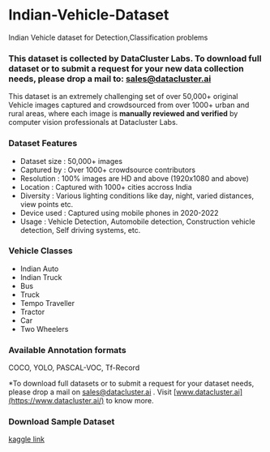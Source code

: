 # Indian-Vehicle-Dataset
Indian Vehicle dataset for Detection,Classification problems


### **This dataset is collected by DataCluster Labs. To download full dataset or to submit a request for your new data collection needs, please drop a mail to:&nbsp;[sales@datacluster.ai](mailto:sales@datacluster.ai)**

This dataset is an extremely challenging set of over 50,000+ original Vehicle images captured and crowdsourced from over 1000+ urban and rural areas, where each image is **manually reviewed and verified** by computer vision professionals at Datacluster Labs.

### **Dataset Features**

- Dataset size   : 50,000+ images
- Captured by  : Over 1000+ crowdsource contributors
- Resolution     : 100% images are HD and above (1920x1080 and above)
- Location        : Captured with 1000+ cities accross India
- Diversity        : Various lighting conditions like day, night, varied distances, view points etc.
- Device used  : Captured using mobile phones in 2020-2022
- Usage            : Vehicle Detection, Automobile detection, Construction vehicle detection, Self driving systems, etc.

### **Vehicle Classes**
- Indian Auto
- Indian Truck
- Bus
- Truck
- Tempo Traveller
- Tractor
- Car
- Two Wheelers

### Available Annotation formats

COCO, YOLO, PASCAL-VOC, Tf-Record

*To download full datasets or to submit a request for your dataset needs, please drop a mail on sales@datacluster.ai . Visit&nbsp;[www.datacluster.ai](https://www.datacluster.ai/) to know more.

### **Download Sample Dataset**  
[kaggle link](https://www.kaggle.com/datasets/dataclusterlabs/indian-vehicle-dataset)
